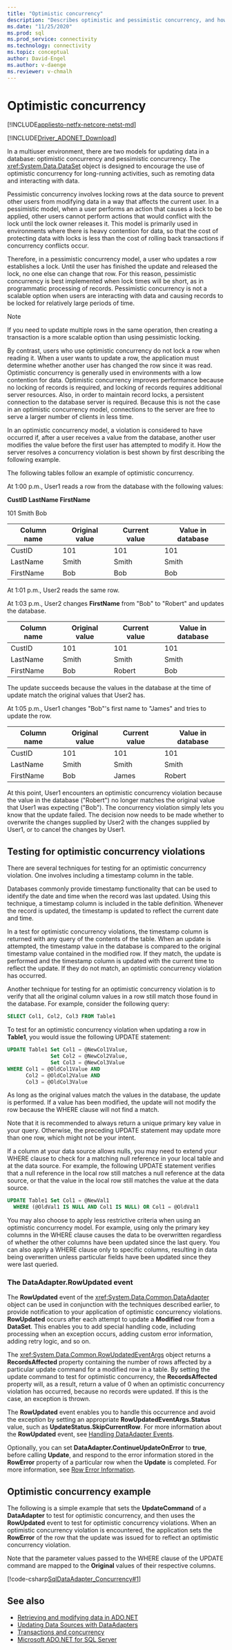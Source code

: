 ```yaml
---
title: "Optimistic concurrency"
description: "Describes optimistic and pessimistic concurrency, and how you can test for concurrency violations."
ms.date: "11/25/2020"
ms.prod: sql
ms.prod_service: connectivity
ms.technology: connectivity
ms.topic: conceptual
author: David-Engel
ms.author: v-daenge
ms.reviewer: v-chmalh
---
```

# Optimistic concurrency

[!INCLUDE[appliesto-netfx-netcore-netst-md](../../includes/appliesto-netfx-netcore-netst-md.md)]

[!INCLUDE[Driver_ADONET_Download](../../includes/driver_adonet_download.md)]

In a multiuser environment, there are two models for updating data in a database: optimistic concurrency and pessimistic concurrency. The <xref:System.Data.DataSet> object is designed to encourage the use of optimistic concurrency for long-running activities, such as remoting data and interacting with data.  
  
Pessimistic concurrency involves locking rows at the data source to prevent other users from modifying data in a way that affects the current user. In a pessimistic model, when a user performs an action that causes a lock to be applied, other users cannot perform actions that would conflict with the lock until the lock owner releases it. This model is primarily used in environments where there is heavy contention for data, so that the cost of protecting data with locks is less than the cost of rolling back transactions if concurrency conflicts occur.  
  
Therefore, in a pessimistic concurrency model, a user who updates a row establishes a lock. Until the user has finished the update and released the lock, no one else can change that row. For this reason, pessimistic concurrency is best implemented when lock times will be short, as in programmatic processing of records. Pessimistic concurrency is not a scalable option when users are interacting with data and causing records to be locked for relatively large periods of time.

> [!NOTE]
> If you need to update multiple rows in the same operation, then creating a transaction is a more scalable option than using pessimistic locking.

By contrast, users who use optimistic concurrency do not lock a row when reading it. When a user wants to update a row, the application must determine whether another user has changed the row since it was read. Optimistic concurrency is generally used in environments with a low contention for data. Optimistic concurrency improves performance because no locking of records is required, and locking of records requires additional server resources. Also, in order to maintain record locks, a persistent connection to the database server is required. Because this is not the case in an optimistic concurrency model, connections to the server are free to serve a larger number of clients in less time.

In an optimistic concurrency model, a violation is considered to have occurred if, after a user receives a value from the database, another user modifies the value before the first user has attempted to modify it. How the server resolves a concurrency violation is best shown by first describing the following example.

The following tables follow an example of optimistic concurrency.  
  
At 1:00 p.m., User1 reads a row from the database with the following values:  
  
**CustID     LastName     FirstName**  
  
101          Smith             Bob  
  
|Column name|Original value|Current value|Value in database|  
|-----------------|--------------------|-------------------|-----------------------|  
|CustID|101|101|101|  
|LastName|Smith|Smith|Smith|  
|FirstName|Bob|Bob|Bob|  
  
At 1:01 p.m., User2 reads the same row.  
  
At 1:03 p.m., User2 changes **FirstName** from "Bob" to "Robert" and updates the database.  
  
|Column name|Original value|Current value|Value in database|  
|-----------------|--------------------|-------------------|-----------------------|  
|CustID|101|101|101|  
|LastName|Smith|Smith|Smith|  
|FirstName|Bob|Robert|Bob|  
  
The update succeeds because the values in the database at the time of update match the original values that User2 has.  
  
At 1:05 p.m., User1 changes "Bob"'s first name to "James" and tries to update the row.  
  
|Column name|Original value|Current value|Value in database|  
|-----------------|--------------------|-------------------|-----------------------|  
|CustID|101|101|101|  
|LastName|Smith|Smith|Smith|  
|FirstName|Bob|James|Robert|  
  
At this point, User1 encounters an optimistic concurrency violation because the value in the database ("Robert") no longer matches the original value that User1 was expecting ("Bob"). The concurrency violation simply lets you know that the update failed. The decision now needs to be made whether to overwrite the changes supplied by User2 with the changes supplied by User1, or to cancel the changes by User1.

## Testing for optimistic concurrency violations

There are several techniques for testing for an optimistic concurrency violation. One involves including a timestamp column in the table.

Databases commonly provide timestamp functionality that can be used to identify the date and time when the record was last updated. Using this technique, a timestamp column is included in the table definition. Whenever the record is updated, the timestamp is updated to reflect the current date and time.

In a test for optimistic concurrency violations, the timestamp column is returned with any query of the contents of the table. When an update is attempted, the timestamp value in the database is compared to the original timestamp value contained in the modified row. If they match, the update is performed and the timestamp column is updated with the current time to reflect the update. If they do not match, an optimistic concurrency violation has occurred.

Another technique for testing for an optimistic concurrency violation is to verify that all the original column values in a row still match those found in the database. For example, consider the following query:

```sql
SELECT Col1, Col2, Col3 FROM Table1  
```  
  
To test for an optimistic concurrency violation when updating a row in **Table1**, you would issue the following UPDATE statement:  
  
```sql
UPDATE Table1 Set Col1 = @NewCol1Value,  
              Set Col2 = @NewCol2Value,  
              Set Col3 = @NewCol3Value  
WHERE Col1 = @OldCol1Value AND  
      Col2 = @OldCol2Value AND  
      Col3 = @OldCol3Value  
```
As long as the original values match the values in the database, the update is performed. If a value has been modified, the update will not modify the row because the WHERE clause will not find a match.  
  
Note that it is recommended to always return a unique primary key value in your query. Otherwise, the preceding UPDATE statement may update more than one row, which might not be your intent.  
  
If a column at your data source allows nulls, you may need to extend your WHERE clause to check for a matching null reference in your local table and at the data source. For example, the following UPDATE statement verifies that a null reference in the local row still matches a null reference at the data source, or that the value in the local row still matches the value at the data source.  
  
```sql
UPDATE Table1 Set Col1 = @NewVal1  
  WHERE (@OldVal1 IS NULL AND Col1 IS NULL) OR Col1 = @OldVal1  
```  
  
You may also choose to apply less restrictive criteria when using an optimistic concurrency model. For example, using only the primary key columns in the WHERE clause causes the data to be overwritten regardless of whether the other columns have been updated since the last query. You can also apply a WHERE clause only to specific columns, resulting in data being overwritten unless particular fields have been updated since they were last queried.

### The DataAdapter.RowUpdated event

The **RowUpdated** event of the <xref:System.Data.Common.DataAdapter> object can be used in conjunction with the techniques described earlier, to provide notification to your application of optimistic concurrency violations. **RowUpdated** occurs after each attempt to update a **Modified** row from a **DataSet**. This enables you to add special handling code, including processing when an exception occurs, adding custom error information, adding retry logic, and so on.

The <xref:System.Data.Common.RowUpdatedEventArgs> object returns a **RecordsAffected** property containing the number of rows affected by a particular update command for a modified row in a table. By setting the update command to test for optimistic concurrency, the **RecordsAffected** property will, as a result, return a value of 0 when an optimistic concurrency violation has occurred, because no records were updated. If this is the case, an exception is thrown.

The **RowUpdated** event enables you to handle this occurrence and avoid the exception by setting an appropriate **RowUpdatedEventArgs.Status** value, such as **UpdateStatus.SkipCurrentRow**. For more information about the **RowUpdated** event, see [Handling DataAdapter Events](handle-dataadapter-events.md).

Optionally, you can set **DataAdapter.ContinueUpdateOnError** to **true**, before calling **Update**, and respond to the error information stored in the **RowError** property of a particular row when the **Update** is completed. For more information, see [Row Error Information](/dotnet/framework/data/adonet/dataset-datatable-dataview/row-error-information).

## Optimistic concurrency example

The following is a simple example that sets the **UpdateCommand** of a **DataAdapter** to test for optimistic concurrency, and then uses the **RowUpdated** event to test for optimistic concurrency violations. When an optimistic concurrency violation is encountered, the application sets the **RowError** of the row that the update was issued for to reflect an optimistic concurrency violation.

Note that the parameter values passed to the WHERE clause of the UPDATE command are mapped to the **Original** values of their respective columns.

[!code-csharp[SqlDataAdapter_Concurrency#1](~/../sqlclient/doc/samples/SqlDataAdapter_Concurrency.cs#1)]

## See also

- [Retrieving and modifying data in ADO.NET](retrieving-modifying-data.md)
- [Updating Data Sources with DataAdapters](update-data-sources-with-dataadapters.md)
- [Transactions and concurrency](transactions-and-concurrency.md)
- [Microsoft ADO.NET for SQL Server](microsoft-ado-net-sql-server.md)
